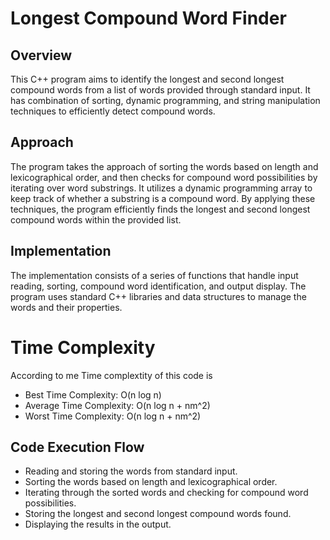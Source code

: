 # Longest Compound Word Finder
## Overview
This C++ program aims to identify the longest and second longest compound words from a list of words provided through standard input. It has combination of sorting, dynamic programming, and string manipulation techniques to efficiently detect compound words.

## Approach
The program takes the approach of sorting the words based on length and lexicographical order, and then checks for compound word possibilities by iterating over word substrings. It utilizes a dynamic programming array to keep track of
whether a substring is a compound word. By applying these techniques, the program efficiently finds the longest and second longest compound words within the provided list.

## Implementation
The implementation consists of a series of functions that handle input reading, sorting, compound word identification, and output display. The program uses standard C++ libraries and data structures to manage the words and their
properties.

# Time Complexity
According to me Time complextity of this code is 
- Best Time Complexity: O(n log n)
- Average Time Complexity: O(n log n + nm^2)
- Worst Time Complexity: O(n log n + nm^2)

## Code Execution Flow
- Reading and storing the words from standard input.
- Sorting the words based on length and lexicographical order.
- Iterating through the sorted words and checking for compound word possibilities.
- Storing the longest and second longest compound words found.
- Displaying the results in the output.
